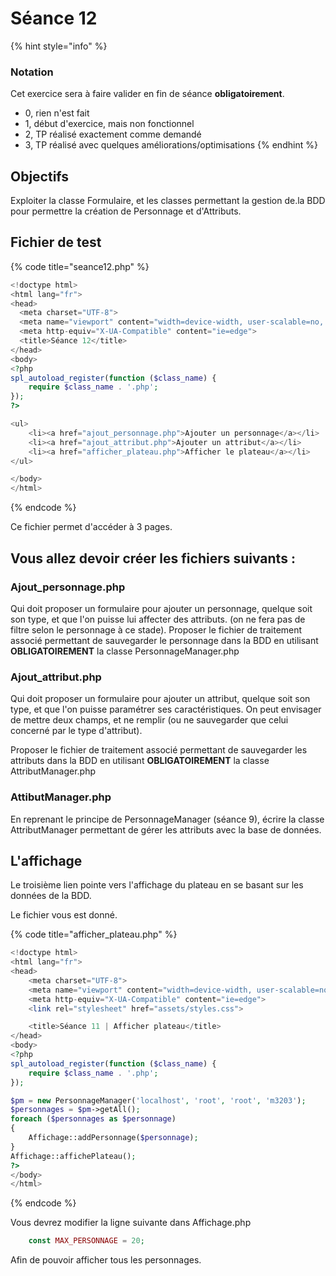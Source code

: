 # Séance 12

{% hint style="info" %}
### Notation

Cet exercice sera à faire valider en fin de séance **obligatoirement**.

* 0, rien n'est fait
* 1, début d'exercice, mais non fonctionnel
* 2, TP réalisé exactement comme demandé
* 3, TP réalisé avec quelques améliorations/optimisations
{% endhint %}

## Objectifs

Exploiter la classe Formulaire, et les classes permettant la gestion de.la BDD pour permettre la création de Personnage et d'Attributs.

## Fichier de test 

{% code title="seance12.php" %}
```php
<!doctype html>
<html lang="fr">
<head>
  <meta charset="UTF-8">
  <meta name="viewport" content="width=device-width, user-scalable=no, initial-scale=1.0, maximum-scale=1.0, minimum-scale=1.0">
  <meta http-equiv="X-UA-Compatible" content="ie=edge">
  <title>Séance 12</title>
</head>
<body>
<?php
spl_autoload_register(function ($class_name) {
    require $class_name . '.php';
});
?>

<ul>
    <li><a href="ajout_personnage.php">Ajouter un personnage</a></li>
    <li><a href="ajout_attribut.php">Ajouter un attribut</a></li>
    <li><a href="afficher_plateau.php">Afficher le plateau</a></li>
</ul>

</body>
</html>

```
{% endcode %}

Ce fichier permet d'accéder à 3 pages.

## Vous allez devoir créer les fichiers suivants :

### Ajout\_personnage.php

Qui doit proposer un formulaire pour ajouter un personnage, quelque soit son type, et que l'on puisse lui affecter des attributs. \(on ne fera pas de filtre selon le personnage à ce stade\). Proposer le fichier de traitement associé permettant de sauvegarder le personnage dans la BDD en utilisant **OBLIGATOIREMENT** la classe PersonnageManager.php

### Ajout\_attribut.php

Qui doit proposer un formulaire pour ajouter un attribut, quelque soit son type, et que l'on puisse paramétrer ses caractéristiques. On peut envisager de mettre deux champs, et ne remplir \(ou ne sauvegarder que celui concerné par le type d'attribut\).

Proposer le fichier de traitement associé permettant de sauvegarder les attributs dans la BDD en utilisant **OBLIGATOIREMENT** la classe AttributManager.php

### AttibutManager.php

En reprenant le principe de PersonnageManager \(séance 9\), écrire la classe AttributManager permettant de gérer les attributs avec la base de données.

## L'affichage

Le troisième lien pointe vers l'affichage du plateau en se basant sur les données de la BDD.

Le fichier vous est donné.

{% code title="afficher\_plateau.php" %}
```php
<!doctype html>
<html lang="fr">
<head>
    <meta charset="UTF-8">
    <meta name="viewport" content="width=device-width, user-scalable=no, initial-scale=1.0, maximum-scale=1.0, minimum-scale=1.0">
    <meta http-equiv="X-UA-Compatible" content="ie=edge">
    <link rel="stylesheet" href="assets/styles.css">

    <title>Séance 11 | Afficher plateau</title>
</head>
<body>
<?php
spl_autoload_register(function ($class_name) {
    require $class_name . '.php';
});

$pm = new PersonnageManager('localhost', 'root', 'root', 'm3203');
$personnages = $pm->getAll();
foreach ($personnages as $personnage)
{
    Affichage::addPersonnage($personnage);
}
Affichage::affichePlateau();
?>
</body>
</html>

```
{% endcode %}

Vous devrez modifier la ligne suivante dans Affichage.php

```php
    const MAX_PERSONNAGE = 20;
```

Afin de pouvoir afficher tous les personnages.

